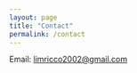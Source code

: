 ```yaml
---
layout: page
title: "Contact"
permalink: /contact
---
```

Email: [limricco2002@gmail.com](mailto:limricco2002@gmail.com)

